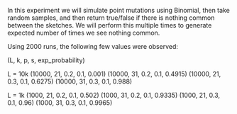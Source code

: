 In this experiment we will simulate point mutations using Binomial, then take random samples, and then return true/false if there is nothing common between the sketches. We will perform this multiple times to generate expected number of times we see nothing common.

Using 2000 runs, the following few values were observed:

(L, k, p, s, exp_probability)

L = 10k
(10000, 21, 0.2, 0.1, 0.001)
(10000, 31, 0.2, 0.1, 0.4915)
(10000, 21, 0.3, 0.1, 0.6275)
(10000, 31, 0.3, 0.1, 0.988)

L = 1k
(1000, 21, 0.2, 0.1, 0.502)
(1000, 31, 0.2, 0.1, 0.9335)
(1000, 21, 0.3, 0.1, 0.96)
(1000, 31, 0.3, 0.1, 0.9965)
